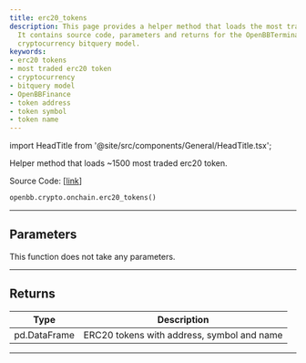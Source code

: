 ```yaml
---
title: erc20_tokens
description: This page provides a helper method that loads the most traded erc20 tokens.
  It contains source code, parameters and returns for the OpenBBTerminal project's
  cryptocurrency bitquery model.
keywords:
- erc20 tokens
- most traded erc20 token
- cryptocurrency
- bitquery model
- OpenBBFinance
- token address
- token symbol
- token name
---
```


import HeadTitle from '@site/src/components/General/HeadTitle.tsx';

<HeadTitle title="crypto.onchain.erc20_tokens - Reference | OpenBB SDK Docs" />

Helper method that loads ~1500 most traded erc20 token.

Source Code: [[link](https://github.com/OpenBB-finance/OpenBB/tree/main/openbb_terminal/cryptocurrency/onchain/bitquery_model.py#L210)]

```python
openbb.crypto.onchain.erc20_tokens()
```

---

## Parameters

This function does not take any parameters.

---

## Returns

| Type | Description |
| ---- | ----------- |
| pd.DataFrame | ERC20 tokens with address, symbol and name |
---
